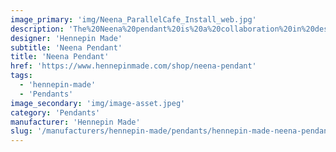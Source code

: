 ```yaml
---
image_primary: 'img/Neena_ParallelCafe_Install_web.jpg'
description: 'The%20Neena%20pendant%20is%20a%20collaboration%20in%20design%20by%20Atlason%20Studio%20and%20Hennepin%20Made.%20This%20fluid%20pendant%20was%20designed%20with%20both%20modern%20home%2C%20workspace%2C%20and%20hospitality%20settings%20in%20mind%2C%20with%20its%20seamless%20ability%20to%20be%20used%20independently%20or%20in%20a%20unique%20combination%20of%20multiples.%A0'
designer: 'Hennepin Made'
subtitle: 'Neena Pendant'
title: 'Neena Pendant'
href: 'https://www.hennepinmade.com/shop/neena-pendant'
tags:
  - 'hennepin-made'
  - 'Pendants'
image_secondary: 'img/image-asset.jpeg'
category: 'Pendants'
manufacturer: 'Hennepin Made'
slug: '/manufacturers/hennepin-made/pendants/hennepin-made-neena-pendant'
---
```

